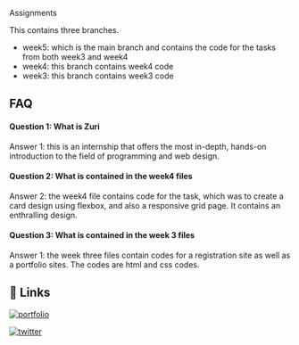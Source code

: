 Assignments

This contains three branches.
- week5: which is the main branch and contains the code for the tasks from both week3 and week4
- week4: this branch contains week4 code
- week3: this branch contains week3 code

## FAQ

#### Question 1: What is Zuri

Answer 1: this is an internship that offers the most in-depth, hands-on introduction to the field of programming and web design.

#### Question 2: What is contained in the week4 files

Answer 2: the week4 file contains code for the task, which was to create a card design using flexbox, and also a responsive grid page. It contains an enthralling design.

#### Question 3: What is contained in the week 3 files

Answer 1: the week three files contain codes for a registration site as well as a portfolio sites. The codes are html and css codes.


## 🔗 Links
[![portfolio](https://img.shields.io/badge/my_portfolio-000?style=for-the-badge&logo=ko-fi&logoColor=white)](https://replit.com/@UdehHarrision)

[![twitter](https://img.shields.io/badge/twitter-1DA1F2?style=for-the-badge&logo=twitter&logoColor=white)](https://twitter.com/udeh_harrison)

